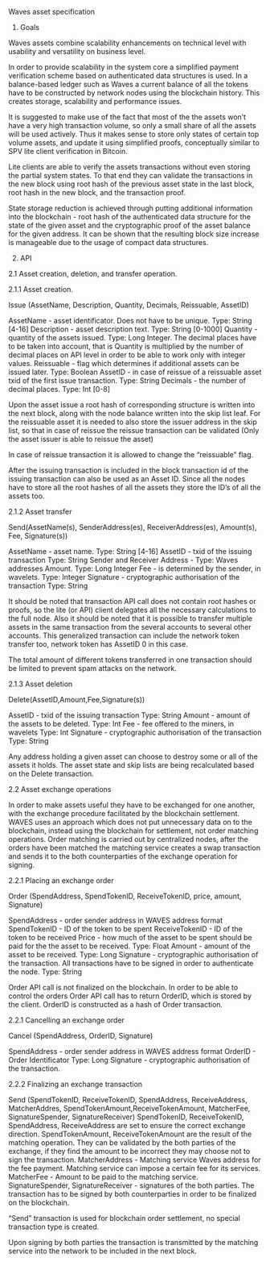 ﻿Waves asset specification




1. Goals


Waves assets combine scalability enhancements on technical level with usability and versatility on business level. 


In order to provide scalability in the system core a simplified payment verification scheme based on authenticated data structures is used.  In a balance-based ledger such as Waves a current balance of all the tokens have to be constructed by network nodes using the blockchain history. This  creates storage, scalability and performance issues.


It is suggested to make use of the fact that most of the the assets won’t have a very high transaction volume, so only a small share of all the assets will be used actively.  Thus it makes sense to store only states of certain top volume assets, and update it using simplified proofs, conceptually similar to SPV lite client verification in Bitcoin.


Lite clients are able to verify the assets transactions without even storing the partial system states.
To that end they can validate the transactions in the new block using root hash of the previous asset state in the last block, root hash in the new block, and the transaction proof.


State storage reduction is achieved through putting additional information into the blockchain - root hash of the authenticated data structure for the state of the given asset and the cryptographic proof of the asset balance for the given address. It can be shown that the resulting block size increase is manageable due to the usage of compact data structures.


2. API


2.1  Asset creation, deletion, and transfer operation.


2.1.1 Asset creation.


Issue (AssetName, Description, Quantity, Decimals, Reissuable, AssetID) 


AssetName - asset identificator. Does not have to be unique. Type: String [4-16]
Description -  asset description text.  Type: String [0-1000]
Quantity - quantity of the assets issued.   Type: Long Integer. The decimal places have to be taken into account, that is Quantity is multiplied by the number of decimal places on API level in order to be able to work only with integer values.
Reissuable - flag which determines if additional assets can be issued later. Type: Boolean
AssetID - in case of reissue of a reissuable asset txid of the first issue transaction. Type: String
Decimals - the number of decimal places. Type: Int [0-8] 


Upon the asset issue a root hash of corresponding structure is written into the next block, along with the node balance written into the skip list leaf. For the reissuable asset it is needed to also store the issuer address in the skip list, so that in case of reissue the reissue transaction can be validated (Only the asset issuer is able to reissue the asset)


In case of reissue transaction it is allowed to change the “reissuable” flag.


After the issuing transaction is included in the block transaction id of the issuing transaction can also be used as an Asset ID. Since all the nodes have to store all the root hashes of all the assets they store the ID’s of all the assets too.


2.1.2 Asset transfer


Send(AssetName(s), SenderAddress(es), ReceiverAddress(es), Amount(s), Fee, Signature(s))


AssetName - asset name. Type: String [4-16]
AssetID - txid of the issuing transaction Type: String
Sender and Receiver Address -  Type: Waves addresses
Amount. Type: Long Integer
Fee - is determined by the sender, in wavelets. Type: Integer
Signature -  cryptographic authorisation of the transaction Type: String


It should be noted that transaction API call does not contain root hashes or proofs, so the lite (or API) client delegates all the necessary calculations to the full node. Also it should be noted that it is possible to transfer multiple assets in the same transaction from the several accounts to several other accounts. This generalized transaction can include the network token transfer too, network token has AssetID 0 in this case.


The total amount of different tokens transferred in one transaction should be limited to prevent spam attacks on the network.


2.1.3 Asset deletion


Delete(AssetID,Amount,Fee,Signature(s))


AssetID - txid of the issuing transaction Type: String
Amount - amount of the assets to be deleted. Type: Int
Fee - fee offered  to the miners, in wavelets Type: Int
Signature -  cryptographic authorisation of the transaction Type: String


Any address holding a given asset can choose to destroy some or all of the assets it holds.
The asset state and skip lists are being recalculated based on the Delete transaction.


2.2 Asset exchange operations


In order to make assets useful they have to be exchanged for one another, with the exchange procedure facilitated by the blockchain settlement. WAVES uses an approach which does not put unnecessary data on to the blockchain, instead using the blockchain for settlement, not order matching operations. Order matching is carried out by centralized nodes, after the orders have been matched the matching service creates a swap transaction and sends it to the both counterparties of the exchange operation for signing.


2.2.1 Placing an exchange order


Order (SpendAddress, SpendTokenID, ReceiveTokenID, price, amount, Signature)


SpendAddress - order sender address in WAVES address format
SpendTokenID - ID of the token to be spent
ReceiveTokenID - ID of the token to be received
Price - how much of the asset to be spent should be paid for the the asset to be received. Type: Float
Amount - amount of the asset to be received. Type: Long
Signature -  cryptographic authorisation of the transaction. All transactions have to be signed in order to authenticate the node. Type: String  


Order API call is not finalized on the blockchain. In order to be able to control the orders Order API call has to return OrderID, which is stored by the client. OrderID is constructed as a hash of Order transaction.


2.2.1 Cancelling an exchange order


Cancel (SpendAddress, OrderID, Signature)


SpendAddress - order sender address in WAVES address format
OrderID - Order Identificator Type: Long
Signature -  cryptographic authorisation of the transaction. 




2.2.2 Finalizing an exchange transaction


Send (SpendTokenID, ReceiveTokenID, SpendAddress, ReceiveAddress,  MatcherAddres, SpendTokenAmount,ReceiveTokenAmount, MatcherFee, SignatureSpender,
SignatureReceiver)
SpendTokenID, ReceiveTokenID, SpendAddress, ReceiveAddress  are set to ensure the correct exchange direction.
SpendTokenAmount, ReceiveTokenAmount  are the result of the matching operation. They can be validated by the both parties of the exchange, if they find the amount to be incorrect they may choose not to sign the transaction.
MatcherAddress - Matching service Waves address for the fee payment. Matching service can impose a certain fee for its services.
MatcherFee - Amount to be paid to the matching service.
SignatureSpender, SignatureReceiver - signatures of the both parties. The transaction has to be signed by both counterparties in order to be finalized on the blockchain. 


“Send” transaction is used for blockchain order settlement, no special transaction type is created.


Upon signing by both parties the transaction is transmitted by the matching service into the network to be included in the next block.